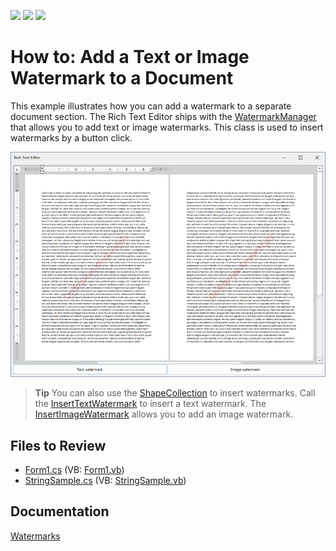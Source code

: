 <!-- default badges list -->
![](https://img.shields.io/endpoint?url=https://codecentral.devexpress.com/api/v1/VersionRange/128609291/21.1.2%2B)
[![](https://img.shields.io/badge/Open_in_DevExpress_Support_Center-FF7200?style=flat-square&logo=DevExpress&logoColor=white)](https://supportcenter.devexpress.com/ticket/details/E4184)
[![](https://img.shields.io/badge/📖_How_to_use_DevExpress_Examples-e9f6fc?style=flat-square)](https://docs.devexpress.com/GeneralInformation/403183)
<!-- default badges end -->

# How to: Add a Text or Image Watermark to a Document

This example illustrates how you can add a watermark to a separate document section. The Rich Text Editor ships with the [WatermarkManager](https://docs.devexpress.com/OfficeFileAPI/DevExpress.XtraRichEdit.API.Native.WatermarkManager) that allows you to add text or image watermarks. This class is used to insert watermarks by a button click.

![application image](./media/image.png)

> **Tip**
> You can also use the [ShapeCollection]() to insert watermarks. Call the [InsertTextWatermark](https://docs.devexpress.com/OfficeFileAPI/DevExpress.XtraRichEdit.API.Native.ShapeCollection.InsertTextWatermark.overloads) to insert a text watermark. The [InsertImageWatermark](https://docs.devexpress.com/OfficeFileAPI/DevExpress.XtraRichEdit.API.Native.ShapeCollection.InsertImageWatermark.overloads) allows you to add an image watermark.

## Files to Review

* [Form1.cs](./CS/Form1.cs) (VB: [Form1.vb](./VB/Form1.vb))
* [StringSample.cs](./CS/StringSample.cs) (VB: [StringSample.vb](./VB/StringSample.vb))

## Documentation

[Watermarks](https://docs.devexpress.com/OfficeFileAPI/403030/word-processing-document-api/word-processing-document/watermarks)